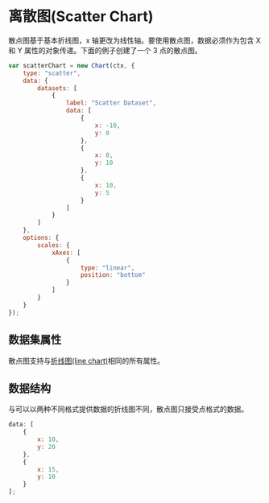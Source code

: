 # 离散图(Scatter Chart)

散点图基于基本折线图，x 轴更改为线性轴。要使用散点图，数据必须作为包含 X 和 Y 属性的对象传递。下面的例子创建了一个 3 点的散点图。

```javascript
var scatterChart = new Chart(ctx, {
	type: "scatter",
	data: {
		datasets: [
			{
				label: "Scatter Dataset",
				data: [
					{
						x: -10,
						y: 0
					},
					{
						x: 0,
						y: 10
					},
					{
						x: 10,
						y: 5
					}
				]
			}
		]
	},
	options: {
		scales: {
			xAxes: [
				{
					type: "linear",
					position: "bottom"
				}
			]
		}
	}
});
```

## 数据集属性

散点图支持与[折线图(line chart)](./line.md#dataset-properties)相同的所有属性。

## 数据结构

与可以以两种不同格式提供数据的折线图不同，散点图只接受点格式的数据。

```javascript
data: [
	{
		x: 10,
		y: 20
	},
	{
		x: 15,
		y: 10
	}
];
```
